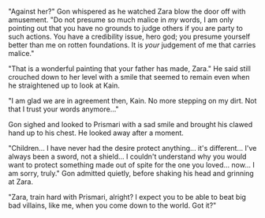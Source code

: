 "Against her?" Gon whispered as he watched Zara blow the door off with amusement. "Do not presume so much malice in *my* words, I am only pointing out that you have no grounds to judge others if you are party to such actions. You have a credibility issue, hero god; you presume yourself better than me on rotten foundations. It is *your* judgement of me that carries malice."

"That is a wonderful painting that your father has made, Zara." He said still crouched down to her level with a smile that seemed to remain even when he straightened up to look at Kain.

"I am glad we are in agreement then, Kain. No more stepping on my dirt. Not that I trust your words anymore..."

Gon sighed and looked to Prismari with a sad smile and brought his clawed hand up to his chest. He looked away after a moment. 

"Children... I have never had the desire protect anything... it's different... I've always been a sword, not a shield... I couldn't understand why you would want to  protect something made out of spite for the one you loved... now... I am sorry, truly." Gon admitted quietly, before shaking his head and grinning at Zara.

"Zara, train hard with Prismari, alright? I expect you to be able to beat big bad villains, like me, when you come down to the world. Got it?"